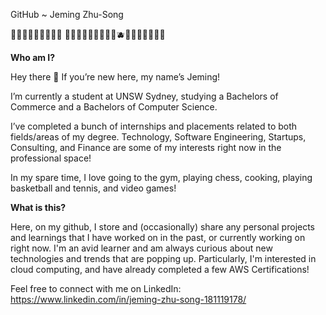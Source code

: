 GitHub ~ Jeming Zhu-Song

🍎🍓🍉🍑🍊🍯🧀🍌🍋 🥑🍈🍐🥝🍏🥦🥒🧊💧🫐🍇🍠🍣🥨🍪🍩🧋

**Who am I?**

Hey there 👋 If you’re new here, my name’s Jeming!

I’m currently a student at UNSW Sydney, studying a Bachelors of Commerce and a 
Bachelors of Computer Science.

I’ve completed a bunch of internships and placements related to both fields/areas of my degree.
Technology, Software Engineering, Startups, Consulting, and Finance are some of my interests
right now in the professional space!

In my spare time, I love going to the gym, playing chess, cooking, playing basketball and 
tennis, and video games!

**What is this?**

Here, on my github, I store and (occasionally) share any personal projects and learnings that 
I have worked on in the past, or currently working on right now. I'm an avid learner and am
always curious about new technologies and trends that are popping up. Particularly, I'm interested
in cloud computing, and have already completed a few AWS Certifications!

Feel free to connect with me on LinkedIn: https://www.linkedin.com/in/jeming-zhu-song-181119178/
